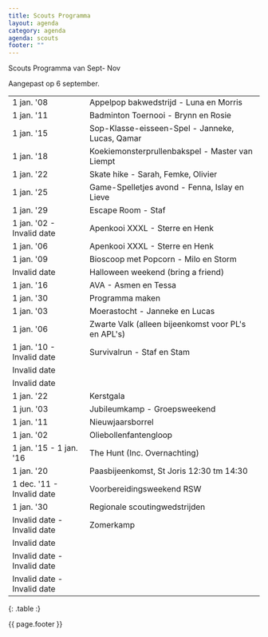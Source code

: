 ```yaml
---
title: Scouts Programma
layout: agenda
category: agenda
agenda: scouts
footer: ""
---
```


Scouts Programma van Sept- Nov

Aangepast op 6 september.

| | |
|---|---|
| 1 jan. '08 | Appelpop bakwedstrijd - Luna en Morris |
| 1 jan. '11 | Badminton Toernooi - Brynn en Rosie |
| 1 jan. '15 | Sop-Klasse-eisseen-Spel - Janneke, Lucas, Qamar |
| 1 jan. '18 | Koekiemonsterprullenbakspel - Master van Liempt |
| 1 jan. '22 | Skate hike - Sarah, Femke, Olivier |
| 1 jan. '25 | Game-Spelletjes avond - Fenna, Islay en Lieve |
| 1 jan. '29 | Escape Room - Staf |
| 1 jan. '02 - Invalid date | Apenkooi XXXL - Sterre en Henk |
| 1 jan. '06 | Apenkooi XXXL - Sterre en Henk |
| 1 jan. '09 | Bioscoop met Popcorn - Milo en Storm |
| Invalid date | Halloween weekend (bring a friend)  |
| 1 jan. '16 | AVA - Asmen en Tessa |
| 1 jan. '30 | Programma maken |
| 1 jan. '03 | Moerastocht - Janneke en Lucas |
| 1 jan. '06 | Zwarte Valk (alleen bijeenkomst voor PL's en APL's) |
| 1 jan. '10 - Invalid date | Survivalrun - Staf en Stam |
| Invalid date |  |
| Invalid date |  |
| 1 jan. '22 | Kerstgala |
| 1 jun. '03 | Jubileumkamp - Groepsweekend |
| 1 jan. '11 | Nieuwjaarsborrel |
| 1 jan. '02 | Oliebollenfantengloop |
| 1 jan. '15 - 1 jan. '16 | The Hunt (Inc. Overnachting) |
| 1 jan. '20 | Paasbijeenkomst, St Joris 12:30 tm 14:30 |
| 1 dec. '11 - Invalid date | Voorbereidingsweekend RSW |
| 1 jan. '30 | Regionale scoutingwedstrijden |
| Invalid date - Invalid date | Zomerkamp |
| Invalid date |  |
| Invalid date - Invalid date |  |
| Invalid date - Invalid date |  |
{: .table :}

{{ page.footer }}

